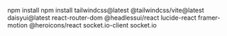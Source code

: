 <!-- ตัว npm ที่ใช้ -->
npm install 
npm install tailwindcss@latest @tailwindcss/vite@latest daisyui@latest react-router-dom @headlessui/react lucide-react framer-motion @heroicons/react socket.io-client socket.io